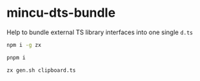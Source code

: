 # mincu-dts-bundle

Help to bundle external TS library interfaces into one single `d.ts`

```bash
npm i -g zx
```

```bash
pnpm i
```

```bash
zx gen.sh clipboard.ts
```
